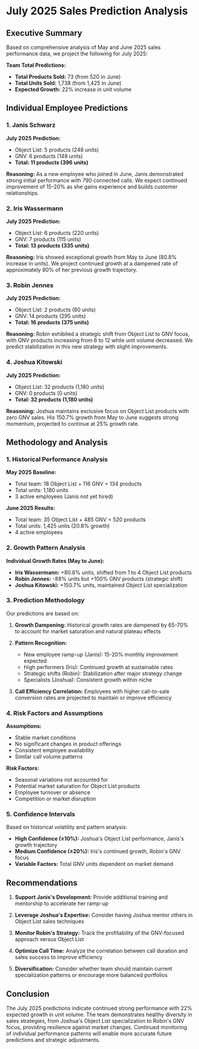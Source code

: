 # July 2025 Sales Prediction Analysis

## Executive Summary

Based on comprehensive analysis of May and June 2025 sales performance data, we project the following for July 2025:

**Team Total Predictions:**
- **Total Products Sold:** 73 (from 520 in June)
- **Total Units Sold:** 1,738 (from 1,425 in June)
- **Expected Growth:** 22% increase in unit volume

## Individual Employee Predictions

### 1. Janis Schwarz
**July 2025 Prediction:**
- Object List: 5 products (248 units)
- GNV: 6 products (148 units)
- **Total: 11 products (396 units)**

**Reasoning:** As a new employee who joined in June, Janis demonstrated strong initial performance with 790 connected calls. We expect continued improvement of 15-20% as she gains experience and builds customer relationships.

### 2. Iris Wassermann
**July 2025 Prediction:**
- Object List: 6 products (220 units)
- GNV: 7 products (115 units)
- **Total: 13 products (335 units)**

**Reasoning:** Iris showed exceptional growth from May to June (80.8% increase in units). We project continued growth at a dampened rate of approximately 80% of her previous growth trajectory.

### 3. Robin Jennes
**July 2025 Prediction:**
- Object List: 2 products (80 units)
- GNV: 14 products (295 units)
- **Total: 16 products (375 units)**

**Reasoning:** Robin exhibited a strategic shift from Object List to GNV focus, with GNV products increasing from 6 to 12 while unit volume decreased. We predict stabilization in this new strategy with slight improvements.

### 4. Joshua Kitowski
**July 2025 Prediction:**
- Object List: 32 products (1,180 units)
- GNV: 0 products (0 units)
- **Total: 32 products (1,180 units)**

**Reasoning:** Joshua maintains exclusive focus on Object List products with zero GNV sales. His 150.7% growth from May to June suggests strong momentum, projected to continue at 25% growth rate.

## Methodology and Analysis

### 1. Historical Performance Analysis

**May 2025 Baseline:**
- Total team: 18 Object List + 116 GNV = 134 products
- Total units: 1,180 units
- 3 active employees (Janis not yet hired)

**June 2025 Results:**
- Total team: 35 Object List + 485 GNV = 520 products
- Total units: 1,425 units (20.8% growth)
- 4 active employees

### 2. Growth Pattern Analysis

**Individual Growth Rates (May to June):**
- **Iris Wassermann:** +80.8% units, shifted from 1 to 4 Object List products
- **Robin Jennes:** -88% units but +100% GNV products (strategic shift)
- **Joshua Kitowski:** +150.7% units, maintained Object List specialization

### 3. Prediction Methodology

Our predictions are based on:

1. **Growth Dampening:** Historical growth rates are dampened by 65-70% to account for market saturation and natural plateau effects

2. **Pattern Recognition:**
   - New employee ramp-up (Janis): 15-20% monthly improvement expected
   - High performers (Iris): Continued growth at sustainable rates
   - Strategic shifts (Robin): Stabilization after major strategy change
   - Specialists (Joshua): Consistent growth within niche

3. **Call Efficiency Correlation:** Employees with higher call-to-sale conversion rates are projected to maintain or improve efficiency

### 4. Risk Factors and Assumptions

**Assumptions:**
- Stable market conditions
- No significant changes in product offerings
- Consistent employee availability
- Similar call volume patterns

**Risk Factors:**
- Seasonal variations not accounted for
- Potential market saturation for Object List products
- Employee turnover or absence
- Competition or market disruption

### 5. Confidence Intervals

Based on historical volatility and pattern analysis:
- **High Confidence (±10%):** Joshua's Object List performance, Janis's growth trajectory
- **Medium Confidence (±20%):** Iris's continued growth, Robin's GNV focus
- **Variable Factors:** Total GNV units dependent on market demand

## Recommendations

1. **Support Janis's Development:** Provide additional training and mentorship to accelerate her ramp-up

2. **Leverage Joshua's Expertise:** Consider having Joshua mentor others in Object List sales techniques

3. **Monitor Robin's Strategy:** Track the profitability of the GNV-focused approach versus Object List

4. **Optimize Call Time:** Analyze the correlation between call duration and sales success to improve efficiency

5. **Diversification:** Consider whether team should maintain current specialization patterns or encourage more balanced portfolios

## Conclusion

The July 2025 predictions indicate continued strong performance with 22% expected growth in unit volume. The team demonstrates healthy diversity in sales strategies, from Joshua's Object List specialization to Robin's GNV focus, providing resilience against market changes. Continued monitoring of individual performance patterns will enable more accurate future predictions and strategic adjustments.